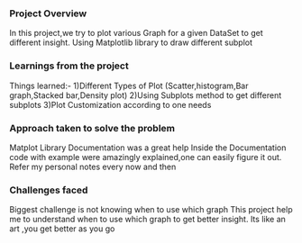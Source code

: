 ### Project Overview

 In this project,we try  to plot various  Graph for a given  DataSet to get different insight.
Using Matplotlib library to draw different subplot


### Learnings from the project

 Things learned:-
1)Different Types of Plot (Scatter,histogram,Bar graph,Stacked bar,Density plot)
2)Using Subplots method to get different subplots
3)Plot Customization according to one needs



### Approach taken to solve the problem

 Matplot Library Documentation was a great help
Inside the Documentation code with example were amazingly explained,one can easily figure it out.
Refer my personal notes every now and then




### Challenges faced

 Biggest challenge is  not knowing  when to use which graph
This project help me to understand when to use which graph to get better insight.
Its like an art ,you get better as you go



